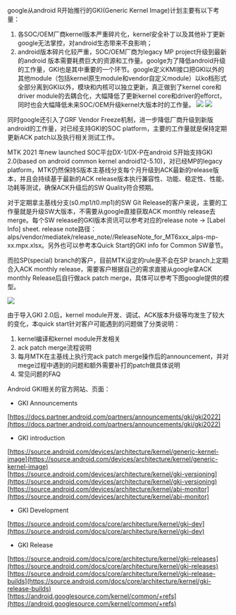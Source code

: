 google从android R开始推行的GKI(Generic Kernel Image)计划主要有以下考量：

1.  各SOC/OEM厂商kernel版本严重碎片化，kernel安全补丁以及其他补丁更新google无法掌控，对android生态带来不良影响；
2.  android版本碎片化较严重，SOC/OEM厂商为legacy MP project升级到最新的android 版本需要耗费巨大的资源和工作量。goolge为了降低android升级的工作量，GKI也是其中重要的一个环节。google定义KMI接口把GKI以外的其他module（包括kernel原生module和vendor自定义module）以ko档形式全部分离到GKI以外，模块和内核可以独立更新，真正做到了kernel core和driver module的去耦合化，大幅降低了更新kernel core和driver的efforct，同时也会大幅降低未来SOC/OEM升级kernel大版本时的工作量。
![](Pasted%20image%2020221227170547.png) 
![](Pasted%20image%2020221227170609.png)

同时google还引入了GRF Vendor Freeze机制，进一步降低厂商升级到新版android的工作量，对已经支持GKI的SOC platform，主要的工作量就是保持定期更新ACK patch以及执行相关测试工作。

MTK 2021 年new launched SOC平台DX-1/DX-P在android S开始支持GKI 2.0(based on android common kernel android12-5.10)，对已经MP的legacy platform，MTK仍然保持S版本主基线分支每个月升级到ACK最新的release版本，并且会持续基于最新的ACK release版本执行兼容性、功能、稳定性、性能、功耗等测试，确保ACK升级后的SW Quality符合预期。

对于定期拿主基线分支(s0.mp1/t0.mp1)的SW Git Release的客户来说，主要的工作量就是升级SW大版本，不需要从google直接获取ACK monthly release去merge。每个SW release的GKI版本资讯可以参考对应的release note -> [Label Info] sheet. release note路径：alps/vendor/mediatek/release_note/<PLATFORM>/ReleaseNote_for_MT6xxx_alps-mp-xx.mpx.xlsx。另外也可以参考本Quick Start的GKI info for Common SW章节。

而拉SP(special) branch的客户，目前MTK设定的rule是不会在SP branch上定期合入ACK monthly release，需要客户根据自己的需求直接从google拿ACK monthly Release后自行做ack patch merge，具体可以参考下图google提供的模型。

![](Pasted%20image%2020221227170629.png)

由于导入GKI 2.0后，kernel module开发、调试、ACK版本升级等均发生了较大的变化，本quick start针对客户可能遇到的问题做了分类说明：

1.  kernel编译和kernel module开发相关
2.  ack patch merge流程说明
3.  每月MTK在主基线上执行完ack patch merge操作后的announcement，并对mege过程中遇到的问题和额外需要补打的patch做具体说明
4.  常见问题的FAQ

Android GKI相关的官方网站、页面：

-   GKI Announcements

[https://docs.partner.android.com/partners/announcements/gki/gki2022](https://docs.partner.android.com/partners/announcements/gki/gki2022)  

-   GKI introduction

[https://source.android.com/devices/architecture/kernel/generic-kernel-image](https://source.android.com/devices/architecture/kernel/generic-kernel-image)  
[https://source.android.com/devices/architecture/kernel/gki-versioning](https://source.android.com/devices/architecture/kernel/gki-versioning)  
[https://source.android.com/devices/architecture/kernel/abi-monitor](https://source.android.com/devices/architecture/kernel/abi-monitor)

-   GKI Development

[https://source.android.com/docs/core/architecture/kernel/gki-dev](https://source.android.com/docs/core/architecture/kernel/gki-dev)

-   GKI Release

[https://source.android.com/docs/core/architecture/kernel/gki-releases](https://source.android.com/docs/core/architecture/kernel/gki-releases)  
[https://source.android.com/docs/core/architecture/kernel/gki-release-builds](https://source.android.com/docs/core/architecture/kernel/gki-release-builds)  
[https://android.googlesource.com/kernel/common/+refs](https://android.googlesource.com/kernel/common/+refs)